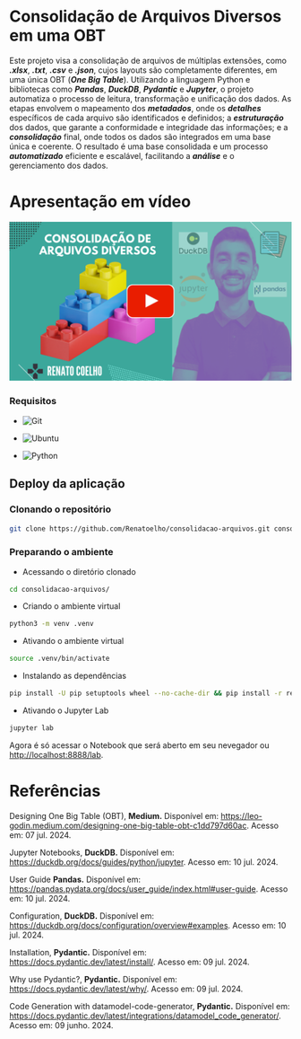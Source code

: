 # Consolidação de Arquivos Diversos em uma OBT


Este projeto visa a consolidação de arquivos de múltiplas extensões, como ***.xlsx***, ***.txt***, ***.csv*** e ***.json***, cujos layouts são completamente diferentes, em uma única OBT (***One Big Table***). Utilizando a linguagem Python e bibliotecas como ***Pandas***, ***DuckDB***, ***Pydantic*** e ***Jupyter***, o projeto automatiza o processo de leitura, transformação e unificação dos dados. As etapas envolvem o mapeamento dos ***metadados***, onde os ***detalhes*** específicos de cada arquivo são identificados e definidos; a ***estruturação*** dos dados, que garante a conformidade e integridade das informações; e a ***consolidação*** final, onde todos os dados são integrados em uma base única e coerente. O resultado é uma base consolidada e um processo ***automatizado*** eficiente e escalável, facilitando a ***análise*** e o gerenciamento dos dados.


<!--
https://www.youtube.com/@renato-coelho
-->

# Apresentação em vídeo

<p align="center">
  <a href="https://youtu.be/_xYkcEWsui4" target="_blank"><img src="thumbnail/Consolidacao-Arquivos.png" alt="Vídeo de apresentação"></a>
</p>


### Requisitos

+ ![Git](https://img.shields.io/badge/Git-2.25.1%2B-E3E3E3)

+ ![Ubuntu](https://img.shields.io/badge/Ubuntu-20.04%2B-E3E3E3)

+ ![Python](https://img.shields.io/badge/Python-3.8%2B-E3E3E3)


## Deploy da aplicação


### Clonando o repositório

```bash
git clone https://github.com/Renatoelho/consolidacao-arquivos.git consolidacao-arquivos
```


### Preparando o ambiente

+ Acessando o diretório clonado
```bash
cd consolidacao-arquivos/
```

+ Criando o ambiente virtual
```bash
python3 -m venv .venv
```

+ Ativando o ambiente virtual
```bash
source .venv/bin/activate
```

+ Instalando as dependências
```bash
pip install -U pip setuptools wheel --no-cache-dir && pip install -r requirements.txt --no-cache-dir
```

+ Ativando o Jupyter Lab
```bash
jupyter lab
```

Agora é só acessar o Notebook que será aberto em seu nevegador ou [http://localhost:8888/lab](http://localhost:8888/lab).


# Referências


Designing One Big Table (OBT), **Medium.** Disponível em: <https://leo-godin.medium.com/designing-one-big-table-obt-c1dd797d60ac>. Acesso em: 07 jul. 2024.

Jupyter Notebooks, **DuckDB.** Disponível em: <https://duckdb.org/docs/guides/python/jupyter>. Acesso em: 10 jul. 2024.

User Guide **Pandas.** Disponível em: <https://pandas.pydata.org/docs/user_guide/index.html#user-guide>. Acesso em: 10 jul. 2024.

Configuration, **DuckDB.** Disponível em: <https://duckdb.org/docs/configuration/overview#examples>. Acesso em: 10 jul. 2024.

Installation, **Pydantic.** Disponível em: <https://docs.pydantic.dev/latest/install/>. Acesso em: 09 jul. 2024.

Why use Pydantic?, **Pydantic.** Disponível em: <https://docs.pydantic.dev/latest/why/>. Acesso em: 09 jul. 2024.

Code Generation with datamodel-code-generator, **Pydantic.** Disponível em: <https://docs.pydantic.dev/latest/integrations/datamodel_code_generator/>. Acesso em: 09 junho. 2024.
